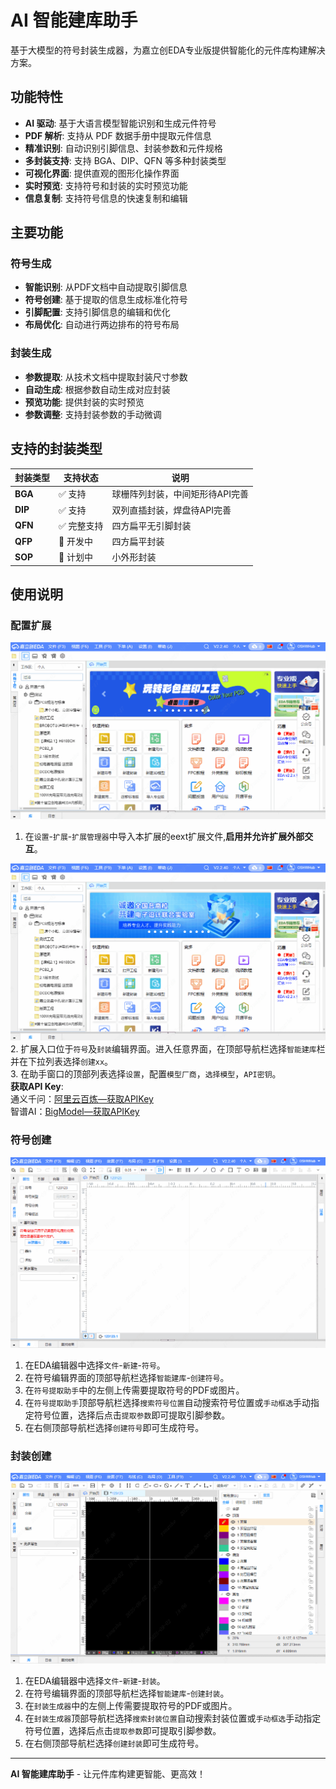 # AI 智能建库助手

基于大模型的符号封装生成器，为嘉立创EDA专业版提供智能化的元件库构建解决方案。

## 功能特性

- **AI 驱动**: 基于大语言模型智能识别和生成元件符号
- **PDF 解析**: 支持从 PDF 数据手册中提取元件信息
- **精准识别**: 自动识别引脚信息、封装参数和元件规格
- **多封装支持**: 支持 BGA、DIP、QFN 等多种封装类型
- **可视化界面**: 提供直观的图形化操作界面
- **实时预览**: 支持符号和封装的实时预览功能
- **信息复制**: 支持符号信息的快速复制和编辑

## 主要功能

### 符号生成

- **智能识别**: 从PDF文档中自动提取引脚信息
- **符号创建**: 基于提取的信息生成标准化符号
- **引脚配置**: 支持引脚信息的编辑和优化
- **布局优化**: 自动进行两边排布的符号布局

### 封装生成

- **参数提取**: 从技术文档中提取封装尺寸参数
- **自动生成**: 根据参数自动生成对应封装
- **预览功能**: 提供封装的实时预览
- **参数调整**: 支持封装参数的手动微调

## 支持的封装类型

| 封装类型 | 支持状态    | 说明                            |
| -------- | ----------- | ------------------------------- |
| **BGA**  | ✅ 支持     | 球栅阵列封装，中间矩形待API完善 |
| **DIP**  | ✅ 支持     | 双列直插封装，焊盘待API完善     |
| **QFN**  | ✅ 完整支持 | 四方扁平无引脚封装              |
| **QFP**  | 🔄 开发中   | 四方扁平封装                    |
| **SOP**  | 🔄 计划中   | 小外形封装                      |

## 使用说明

### 配置扩展

![1.gif](images/1.gif)

1. 在`设置`-`扩展`-`扩展管理器`中导入本扩展的eext扩展文件,**启用并允许扩展外部交互**。

![2.gif](images/2.gif)  
2. 扩展入口位于`符号`及`封装`编辑界面。进入任意界面，在顶部导航栏选择`智能建库`栏并在下拉列表选择`创建xx`。  
3. 在助手窗口的顶部列表选择`设置`，配置`模型厂商`，`选择模型`，`API密钥`。  
**获取API Key**:  
 通义千问：[阿里云百炼—获取APIKey](https://bailian.console.aliyun.com/?tab=api#/api)  
 智谱AI：[BigModel—获取APIKey](https://docs.bigmodel.cn/cn/guide/develop/http/introduction#%E8%8E%B7%E5%8F%96-api-key)

### 符号创建

![3.gif](images/3.gif)

1. 在EDA编辑器中选择`文件`-`新建`-`符号`。
2. 在符号编辑界面的顶部导航栏选择`智能建库`-`创建符号`。
3. 在`符号提取助手`中的左侧上传需要提取符号的PDF或图片。
4. 在`符号提取助手`顶部导航栏选择`搜索符号位置`自动搜索符号位置或`手动框选`手动指定符号位置，选择后点击`提取参数`即可提取引脚参数。
5. 在右侧顶部导航栏选择`创建符号`即可生成符号。

### 封装创建

![4.gif](images/4.gif)

1. 在EDA编辑器中选择`文件`-`新建`-`封装`。
2. 在符号编辑界面的顶部导航栏选择`智能建库`-`创建封装`。
3. 在`封装生成器`中的左侧上传需要提取符号的PDF或图片。
4. 在`封装生成器`顶部导航栏选择`搜索封装位置`自动搜索封装位置或`手动框选`手动指定符号位置，选择后点击`提取参数`即可提取引脚参数。
5. 在右侧顶部导航栏选择`创建封装`即可生成符号。

---

**AI 智能建库助手** - 让元件库构建更智能、更高效！
